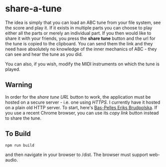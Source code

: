# share-a-tune

The idea is simply that you can load an ABC tune from your file system, see the score and play it.  If it exists in multiple parts you can choose to play either all the parts or merely an individual part.  If you then would like to share it with your friends, you press the __share tune__ button and the url for the tune is copied to the clipboard.  You can send them the link and they need have absolutely no knowledge of the inner mechanics of ABC - they can see and hear the tune as you did.

You can also, if you wish, modify the MIDI instruments on which the tune is played.

## Warning

In order for the _share tune URL_ button to work, the application must be hosted on a secure server - i.e. one using _HTTPS_. I currently have it hosted on a plain old HTTP server.  To start, here's [Bas-Pelles Eriks Brudpolska](http://www.tradtunedb.org.uk:8605/?abc=BoLgBAjAsAUAKuAQgQwM4FoAKBTANr7VMAUQCcBLAayMVIFcATABwHtdVLlYBlcAEVLI6TAHZcYAJXCt2nWAFlwAZgD0AFlgBFcBHUBeCBACssADI6VEAGywA0uACC85ACsWpWADVwAJlgAfRx8AYx8wUMRgsAZgxAcwfzAAMzUwAG8kgF9sJIBzJLBsVMSHHzTgzIYwmLjo2PjEyIZsOtqAcQAxYj4EgLAAYSUoiKiahuTUjOy8gqKEsFLYhc7iMC6%2BfoSIMEQAGn6%2BVb4fboHUkH8wvYOjk57Bgd6YQJIHYPjsN-jiL-niNsQbUKAKB-0B8wcuz4HR6DmhsKhMIh%2B2Imwc-VRCxRm38fUh8KxBI6nTCJWxWIxm2IXVJA2uPW61IWJ1p9NupweFy8OgCQVC4R8kVa4xS6SyOXyhWKzPKlWq9WF8zaDiFcU6JA2eyeZKGAqFY3moqmEtm0uwPmQuWS2Biiv822VqpCiAW50uYEdUUQzoWSgavIWwWwUWQQaib2DSsQ2BduWjLoBMfm0IcHWiHVTYBTacSGIcq2CP1WedWuOeWYzaezCzitJLAyLNdK8zSiEyDkd4SahR8zcSnp2PocSjAXOesCAA). If you use a recent Chrome browser, you can use its _copy link_ button instead to share the tune.


## To Build

    npm run build

and then navigate in your browser to /dist.  The browser must support web-audio.